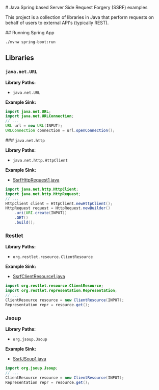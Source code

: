 # Java Spring based Server Side Request Forgery (SSRF) examples

This project is a collection of libraries in Java that perform requests on behalf of users to external API's (typically REST).


## Running Spring App

```bash
./mvnw spring-boot:run
```

## Libraries

### `java.net.URL`

**Library Paths:**

- `java.net.URL`

**Example Sink:**

```java
import java.net.URL;
import java.net.URLConnection;
// ...
URL url = new URL(INPUT);
URLConnection connection = url.openConnection();
```

### `java.net.http`

**Library Paths:**

- `java.net.http.HttpClient`

**Example Sink:**

- [SsrfHttpRequest1.java](src/main/java/com/geekmasher/ssrf/SsrfHttpRequest1.java)

```java
import java.net.http.HttpClient;
import java.net.http.HttpRequest;
// ...
HttpClient client = HttpClient.newHttpClient();
HttpRequest request = HttpRequest.newBuilder()
    .uri(URI.create(INPUT))
    .GET()
    .build();
```

### Restlet

**Library Paths:**

- `org.restlet.resource.ClientResource`

**Example Sink:**

- [SsrfClientResource1.java](src/main/java/com/geekmasher/ssrf/SsrfClientResource1.java)

```java
import org.restlet.resource.ClientResource;
import org.restlet.representation.Representation;
// ...
ClientResource resource = new ClientResource(INPUT);
Representation repr = resource.get();
```

### Jsoup

**Library Paths:**

- `org.jsoup.Jsoup`

**Example Sink:**

- [SsrfJSoup1.java](src/main/java/com/geekmasher/ssrf/SsrfJSoup1.java)

```java
import org.jsoup.Jsoup;
// ...
ClientResource resource = new ClientResource(INPUT);
Representation repr = resource.get();
```
